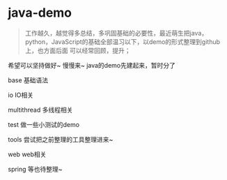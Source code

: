# java-demo
> 工作越久，越觉得多总结，多巩固基础的必要性，最近萌生把java，python，JavaScript的基础全部温习以下，以demo的形式整理到github上，也方面后面
可以经常回顾，提升；

希望可以坚持做好~ 慢慢来~
java的demo先建起来，暂时分了

base 基础语法

io IO相关

multithread 多线程相关

test 做一些小测试的demo

tools 尝试把之前整理的工具整理进来~

web web相关

spring 等也待整理~